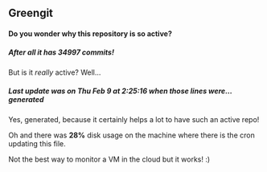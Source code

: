## Greengit

#### Do you wonder why this repository is so active?

##### After all it has 34997 commits!

But is it *really* active? Well...

##### Last update was on Thu Feb 9 at 2:25:16 when those lines were... generated

Yes, generated, because it certainly helps a lot to have such an active repo!

Oh and there was **28%** disk usage on the machine
where there is the cron updating this file.

Not the best way to monitor a VM in the cloud but it works! :)
